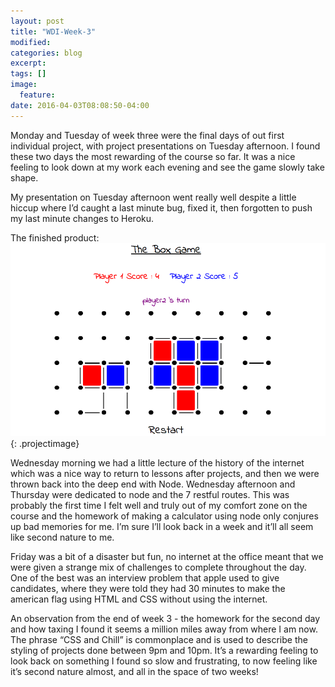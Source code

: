 ```yaml
---
layout: post
title: "WDI-Week-3"
modified:
categories: blog
excerpt:
tags: []
image:
  feature:
date: 2016-04-03T08:08:50-04:00
---
```

Monday and Tuesday of week three were the final days of out first individual project, with project presentations on Tuesday afternoon. I found these two days the most rewarding of the course so far. It was a nice feeling to look down at my work each evening and see the game slowly take shape.

My presentation on Tuesday afternoon went really well despite a little hiccup where I’d caught a last minute bug, fixed it, then forgotten to push my last minute changes to Heroku.

The finished product:
![GitHub Logo](/images/fillmein.png){: .projectimage}

Wednesday morning we had a little lecture of the history of the internet which was a nice way to return to lessons after projects, and then we were thrown back into the deep end with Node. Wednesday afternoon and Thursday were dedicated to node and the 7 restful routes. This was probably the first time I felt well and truly out of my comfort zone on the course and the homework of making a calculator using node only conjures up bad memories for me. I’m sure I’ll look back in a week and it’ll all seem like second nature to me.

Friday was a bit of a disaster but fun, no internet at the office meant that we were given a strange mix of challenges to complete throughout the day. One of the best was an interview problem that apple used to give candidates, where they were told they had 30 minutes to make the american flag using HTML and CSS  without using the internet.

An observation from the end of week 3 - the homework for the second day and how taxing I found it seems a million miles away from where I am now. The phrase “CSS and Chill” is commonplace and is used to describe the styling of projects done between 9pm and 10pm. It’s a rewarding feeling to look back on something I found so slow and frustrating, to now feeling like it’s second nature almost, and all in the space of two weeks!
